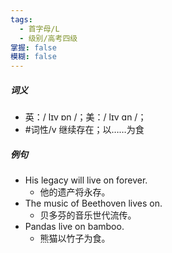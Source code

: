 ```yaml
---
tags:
  - 首字母/L
  - 级别/高考四级
掌握: false
模糊: false
---
```

##### 词义
- 英：/ lɪv ɒn /；美：/ lɪv ɑn /；
- #词性/v  继续存在；以……为食
##### 例句
- His legacy will live on forever.
	- 他的遗产将永存。
- The music of Beethoven lives on.
	- 贝多芬的音乐世代流传。
- Pandas live on bamboo.
	- 熊猫以竹子为食。